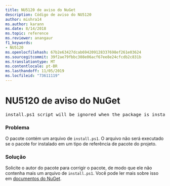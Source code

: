 ```yaml
---
title: NU5120 de aviso do NuGet
description: Código de aviso do NU5120
author: mishra14
ms.author: karann
ms.date: 8/14/2018
ms.topic: reference
ms.reviewer: anangaur
f1_keywords:
- NU5120
ms.openlocfilehash: 67b2e63427dcab694209128337698ef261e03624
ms.sourcegitcommit: 39f2ae79fbbc308e06acf67ee8e24cfcdb2c831b
ms.translationtype: MT
ms.contentlocale: pt-BR
ms.lasthandoff: 11/05/2019
ms.locfileid: "73611119"
---
```

# <a name="nuget-warning-nu5120"></a>NU5120 de aviso do NuGet
<pre>install.ps1 script will be ignored when the package is installed after the migration.</pre>

### <a name="issue"></a>Problema

O pacote contém um arquivo de `install.ps1`. O arquivo não será executado se o pacote for instalado em um tipo de referência de pacote do projeto.


### <a name="solution"></a>Solução

Solicite o autor do pacote para corrigir o pacote, de modo que ele não contenha mais um arquivo de `install.ps1`. Você pode ler mais sobre isso em [documentos do NuGet](https://docs.microsoft.com/nuget/consume-packages/migrate-packages-config-to-package-reference).

